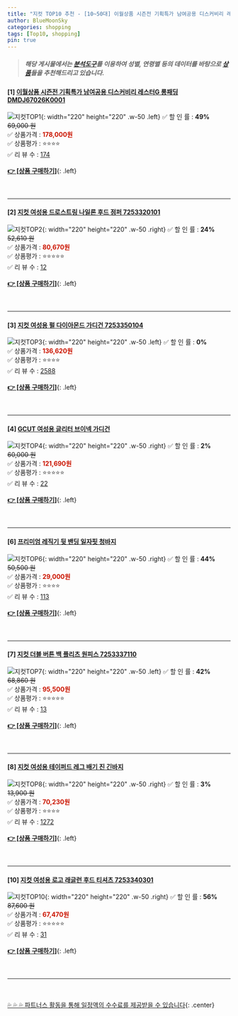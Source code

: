 ```yaml
---
title: "지컷 TOP10 추천 - [10~50대] 이월상품 시즌전 기획특가 남여공용 디스커비리 레스터G 롱패딩 DMDJ67026K0001"
author: BlueMoonSky
categories: shopping
tags: [Top10, shopping]
pin: true
---
```


> ##### 해당 게시물에서는 [**분석도구**](https://itemscout.io/)를 이용하여 **성별**, **연령별** 등의 데이터를 바탕으로 [**상품**](https://link.coupang.com/a/baae76)들을 추천해드리고 있습니다.

#### [1] [이월상품 시즌전 기획특가 남여공용 디스커비리 레스터G 롱패딩 DMDJ67026K0001](https://link.coupang.com/re/AFFSDP?lptag=AF5964186&subid=bluemoonsky6999&pageKey=7600778609&traceid=V0-153&itemId=20177284739&vendorItemId=87311362257)
![지컷TOP1](https://thumbnail10.coupangcdn.com/thumbnails/remote/230x230ex/image/vendor_inventory/9a73/719452d4103f6b2a5863198a1ddfe5c281eba8b157cbc0f13ba829962e71.png){: width="220" height="220" .w-50 .left}
✅ 할 인 률 : **49%** ~~<del class="base-price"> 69,000  </del>원~~<br>
✅ 상품가격 : <span style="color:#cb1400"> **178,000원** </span><br>
✅ 상품평가 : ⭐⭐⭐⭐<br>
✅ 리 뷰 수 : [174](https://link.coupang.com/re/AFFSDP?lptag=AF5964186&subid=bluemoonsky6999&pageKey=7600778609&traceid=V0-153&itemId=20177284739&vendorItemId=87311362257)<br>
<br>
[**👉  [상품 구매하기]**](https://link.coupang.com/re/AFFSDP?lptag=AF5964186&subid=bluemoonsky6999&pageKey=7600778609&traceid=V0-153&itemId=20177284739&vendorItemId=87311362257){: .left}
<br>
<br>
<br>

***

#### [2] [지컷 여성용 드로스트링 나일론 후드 점퍼 7253320101](https://link.coupang.com/re/AFFSDP?lptag=AF5964186&subid=bluemoonsky6999&pageKey=7425154902&traceid=V0-153&itemId=19272091310&vendorItemId=86764698523)
![지컷TOP2](https://thumbnail9.coupangcdn.com/thumbnails/remote/230x230ex/image/retail/images/2023/08/02/10/5/1cc7c5eb-f8ad-4d84-a82b-570ec34d51d5.jpg){: width="220" height="220" .w-50 .right}
✅ 할 인 률 : **24%** ~~<del class="base-price"> 52,610  </del>원~~<br>
✅ 상품가격 : <span style="color:#cb1400"> **80,670원** </span><br>
✅ 상품평가 : ⭐⭐⭐⭐⭐<br>
✅ 리 뷰 수 : [12](https://link.coupang.com/re/AFFSDP?lptag=AF5964186&subid=bluemoonsky6999&pageKey=7425154902&traceid=V0-153&itemId=19272091310&vendorItemId=86764698523)<br>
<br>
[**👉  [상품 구매하기]**](https://link.coupang.com/re/AFFSDP?lptag=AF5964186&subid=bluemoonsky6999&pageKey=7425154902&traceid=V0-153&itemId=19272091310&vendorItemId=86764698523){: .left}
<br>
<br>
<br>

***

#### [3] [지컷 여성용 펄 다이아몬드 가디건 7253350104](https://link.coupang.com/re/AFFSDP?lptag=AF5964186&subid=bluemoonsky6999&pageKey=7544002045&traceid=V0-153&itemId=19838379983&vendorItemId=87089006864)
![지컷TOP3](https://thumbnail8.coupangcdn.com/thumbnails/remote/230x230ex/image/vendor_inventory/38e9/e34516482abcda69babecea0146c6d716590fb8e9bd90348c62969719b9c.jpg){: width="220" height="220" .w-50 .left}
✅ 할 인 률 : **0%** <br>
✅ 상품가격 : <span style="color:#cb1400"> **136,620원** </span><br>
✅ 상품평가 : ⭐⭐⭐⭐<br>
✅ 리 뷰 수 : [2588](https://link.coupang.com/re/AFFSDP?lptag=AF5964186&subid=bluemoonsky6999&pageKey=7544002045&traceid=V0-153&itemId=19838379983&vendorItemId=87089006864)<br>
<br>
[**👉  [상품 구매하기]**](https://link.coupang.com/re/AFFSDP?lptag=AF5964186&subid=bluemoonsky6999&pageKey=7544002045&traceid=V0-153&itemId=19838379983&vendorItemId=87089006864){: .left}
<br>
<br>
<br>

***

#### [4] [GCUT 여성용 글리터 브이넥 가디건](https://link.coupang.com/re/AFFSDP?lptag=AF5964186&subid=bluemoonsky6999&pageKey=7472060447&traceid=V0-153&itemId=19527744661&vendorItemId=86636253578)
![지컷TOP4](https://thumbnail8.coupangcdn.com/thumbnails/remote/230x230ex/image/retail/images/2023/07/20/12/1/7258971b-c30b-42ab-930e-1258f92d5563.jpg){: width="220" height="220" .w-50 .right}
✅ 할 인 률 : **2%** ~~<del class="base-price"> 60,000  </del>원~~<br>
✅ 상품가격 : <span style="color:#cb1400"> **121,690원** </span><br>
✅ 상품평가 : ⭐⭐⭐⭐⭐<br>
✅ 리 뷰 수 : [22](https://link.coupang.com/re/AFFSDP?lptag=AF5964186&subid=bluemoonsky6999&pageKey=7472060447&traceid=V0-153&itemId=19527744661&vendorItemId=86636253578)<br>
<br>
[**👉  [상품 구매하기]**](https://link.coupang.com/re/AFFSDP?lptag=AF5964186&subid=bluemoonsky6999&pageKey=7472060447&traceid=V0-153&itemId=19527744661&vendorItemId=86636253578){: .left}
<br>
<br>
<br>

***

#### [6] [프리미엄 레직기 뒷 밴딩 일자핏 청바지](https://link.coupang.com/re/AFFSDP?lptag=AF5964186&subid=bluemoonsky6999&pageKey=7353625801&traceid=V0-153&itemId=18928903943&vendorItemId=86055907212)
![지컷TOP6](https://thumbnail10.coupangcdn.com/thumbnails/remote/230x230ex/image/vendor_inventory/8ba9/4528610c4b126dc995c55a164b665a82324de9171ec92608a04f42dd2c22.jpg){: width="220" height="220" .w-50 .right}
✅ 할 인 률 : **44%** ~~<del class="base-price"> 50,500  </del>원~~<br>
✅ 상품가격 : <span style="color:#cb1400"> **29,000원** </span><br>
✅ 상품평가 : ⭐⭐⭐⭐<br>
✅ 리 뷰 수 : [113](https://link.coupang.com/re/AFFSDP?lptag=AF5964186&subid=bluemoonsky6999&pageKey=7353625801&traceid=V0-153&itemId=18928903943&vendorItemId=86055907212)<br>
<br>
[**👉  [상품 구매하기]**](https://link.coupang.com/re/AFFSDP?lptag=AF5964186&subid=bluemoonsky6999&pageKey=7353625801&traceid=V0-153&itemId=18928903943&vendorItemId=86055907212){: .left}
<br>
<br>
<br>

***

#### [7] [지컷 더블 버튼 백 플리츠 원피스 7253337110](https://link.coupang.com/re/AFFSDP?lptag=AF5964186&subid=bluemoonsky6999&pageKey=7523857191&traceid=V0-153&itemId=19739154869&vendorItemId=86830861965)
![지컷TOP7](https://thumbnail8.coupangcdn.com/thumbnails/remote/230x230ex/image/rs_quotation_api/hnbwwwag/3035bf1c52e343ef873d8d771ab2f971.jpg){: width="220" height="220" .w-50 .left}
✅ 할 인 률 : **42%** ~~<del class="base-price"> 68,860  </del>원~~<br>
✅ 상품가격 : <span style="color:#cb1400"> **95,500원** </span><br>
✅ 상품평가 : ⭐⭐⭐⭐⭐<br>
✅ 리 뷰 수 : [13](https://link.coupang.com/re/AFFSDP?lptag=AF5964186&subid=bluemoonsky6999&pageKey=7523857191&traceid=V0-153&itemId=19739154869&vendorItemId=86830861965)<br>
<br>
[**👉  [상품 구매하기]**](https://link.coupang.com/re/AFFSDP?lptag=AF5964186&subid=bluemoonsky6999&pageKey=7523857191&traceid=V0-153&itemId=19739154869&vendorItemId=86830861965){: .left}
<br>
<br>
<br>

***

#### [8] [지컷 여성용 테이퍼드 레그 배기 진 긴바지](https://link.coupang.com/re/AFFSDP?lptag=AF5964186&subid=bluemoonsky6999&pageKey=7502929984&traceid=V0-153&itemId=19643751589&vendorItemId=86749913883)
![지컷TOP8](https://thumbnail9.coupangcdn.com/thumbnails/remote/230x230ex/image/retail/images/2023/08/01/11/7/7149579d-a509-47cb-8e41-0282d9fa5a4b.jpg){: width="220" height="220" .w-50 .right}
✅ 할 인 률 : **3%** ~~<del class="base-price"> 13,900  </del>원~~<br>
✅ 상품가격 : <span style="color:#cb1400"> **70,230원** </span><br>
✅ 상품평가 : ⭐⭐⭐⭐<br>
✅ 리 뷰 수 : [1272](https://link.coupang.com/re/AFFSDP?lptag=AF5964186&subid=bluemoonsky6999&pageKey=7502929984&traceid=V0-153&itemId=19643751589&vendorItemId=86749913883)<br>
<br>
[**👉  [상품 구매하기]**](https://link.coupang.com/re/AFFSDP?lptag=AF5964186&subid=bluemoonsky6999&pageKey=7502929984&traceid=V0-153&itemId=19643751589&vendorItemId=86749913883){: .left}
<br>
<br>
<br>

***

#### [10] [지컷 여성용 로고 래글런 후드 티셔츠 7253340301](https://link.coupang.com/re/AFFSDP?lptag=AF5964186&subid=bluemoonsky6999&pageKey=7523861063&traceid=V0-153&itemId=19739173038&vendorItemId=86809358316)
![지컷TOP10](https://thumbnail9.coupangcdn.com/thumbnails/remote/230x230ex/image/retail/images/2023/08/07/16/2/7e93be9f-1645-426a-bd9c-d446ecdca1d0.jpg){: width="220" height="220" .w-50 .right}
✅ 할 인 률 : **56%** ~~<del class="base-price"> 87,600  </del>원~~<br>
✅ 상품가격 : <span style="color:#cb1400"> **67,470원** </span><br>
✅ 상품평가 : ⭐⭐⭐⭐⭐<br>
✅ 리 뷰 수 : [31](https://link.coupang.com/re/AFFSDP?lptag=AF5964186&subid=bluemoonsky6999&pageKey=7523861063&traceid=V0-153&itemId=19739173038&vendorItemId=86809358316)<br>
<br>
[**👉  [상품 구매하기]**](https://link.coupang.com/re/AFFSDP?lptag=AF5964186&subid=bluemoonsky6999&pageKey=7523861063&traceid=V0-153&itemId=19739173038&vendorItemId=86809358316){: .left}
<br>
<br>
<br>

***
<br><br>[💦 💦 💦 파트너스 활동을 통해 일정액의 수수료를 제공받을 수 있습니다](https://link.coupang.com/a/baae76){: .center}